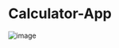 # Calculator-App

![image](https://github.com/user-attachments/assets/e29bbb0b-0f89-4d98-9519-2b4e599898bc)
